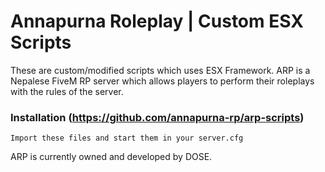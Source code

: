 # Annapurna Roleplay | Custom ESX Scripts

These are custom/modified scripts which uses ESX Framework. ARP is a Nepalese FiveM RP server which allows players to perform their roleplays with the rules of the server.


### Installation (https://github.com/annapurna-rp/arp-scripts)
```
Import these files and start them in your server.cfg
```

ARP is currently owned and developed by DOSE. 

